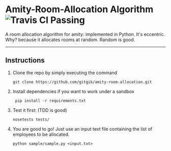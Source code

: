 # Amity-Room-Allocation Algorithm  ![Travis CI Passing](https://travis-ci.org/andela-ggikera/amity-room-allocation.svg?branch=master)

A room allocation algorithm for amity: implemented in Python.
It's eccentric. Why? because it allocates rooms at random. Random is good.

---
## Instructions

1. Clone the repo by simply executing the command

	`` git clone https://github.com/gitgik/amity-room-allocation.git ``

2. Install dependencies if you want to work under a sandbox

	`` pip install -r requirements.txt``

3. Test it first: (TDD is good)

	`` nosetests tests/ ``

4. You are good to go! Just use an input text file containing the list of employees to be allocated.

	`` python sample/sample.py <input.txt> ``


